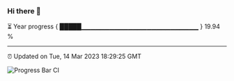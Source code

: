 ### Hi there 👋

⏳ Year progress { █████▁▁▁▁▁▁▁▁▁▁▁▁▁▁▁▁▁▁▁▁▁▁▁▁▁ } 19.94 %

---

⏰ Updated on Tue, 14 Mar 2023 18:29:25 GMT

![Progress Bar CI](https://github.com/ZhaoGui/ZhaoGui/workflows/Progress%20Bar%20CI/badge.svg)
